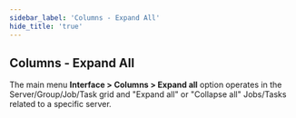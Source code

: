 ```yaml
---
sidebar_label: 'Columns - Expand All'
hide_title: 'true'
---
```


## Columns - Expand All

The main menu **Interface > Columns > Expand all** option operates in the Server/Group/Job/Task grid and "Expand all" or "Collapse all" Jobs/Tasks related to a specific server.

